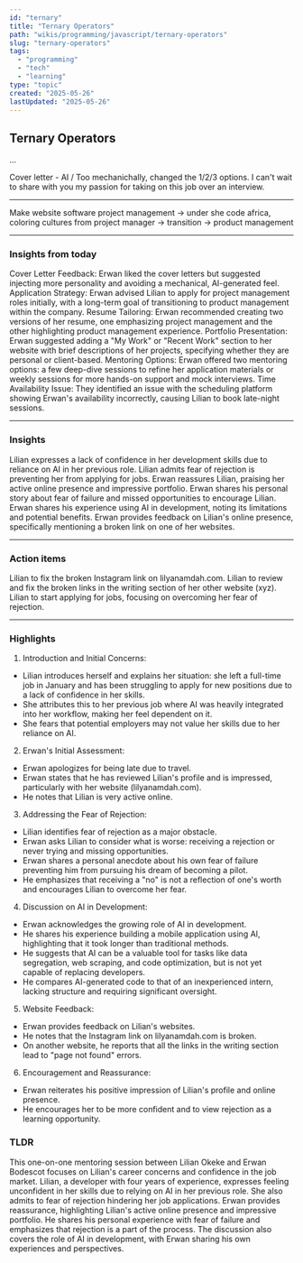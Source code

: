 ```yaml
---
id: "ternary"
title: "Ternary Operators"
path: "wikis/programming/javascript/ternary-operators"
slug: "ternary-operators"
tags: 
  - "programming" 
  - "tech"  
  - "learning"
type: "topic"
created: "2025-05-26"
lastUpdated: "2025-05-26"
---
```


## Ternary Operators
...


  Cover letter - AI / Too mechanichally, changed the 1/2/3 options. 
I can't wait to share with you my passion for taking on this job over an interview.

---

Make website software 
project management → under she code africa, coloring cultures
from project manager → transition → product management

---

### Insights from today
Cover Letter Feedback: Erwan liked the cover letters but suggested injecting more personality and avoiding a mechanical, AI-generated feel.
Application Strategy: Erwan advised Lilian to apply for project management roles initially, with a long-term goal of transitioning to product management within the company.
Resume Tailoring: Erwan recommended creating two versions of her resume, one emphasizing project management and the other highlighting product management experience.
Portfolio Presentation: Erwan suggested adding a "My Work" or "Recent Work" section to her website with brief descriptions of her projects, specifying whether they are personal or client-based.
Mentoring Options: Erwan offered two mentoring options: a few deep-dive sessions to refine her application materials or weekly sessions for more hands-on support and mock interviews.
Time Availability Issue: They identified an issue with the scheduling platform showing Erwan's availability incorrectly, causing Lilian to book late-night sessions.

---

### Insights
Lilian expresses a lack of confidence in her development skills due to reliance on AI in her previous role.
Lilian admits fear of rejection is preventing her from applying for jobs.
Erwan reassures Lilian, praising her active online presence and impressive portfolio.
Erwan shares his personal story about fear of failure and missed opportunities to encourage Lilian.
Erwan shares his experience using AI in development, noting its limitations and potential benefits.
Erwan provides feedback on Lilian's online presence, specifically mentioning a broken link on one of her websites.

---

### Action items
Lilian to fix the broken Instagram link on lilyanamdah.com.
Lilian to review and fix the broken links in the writing section of her other website (xyz).
Lilian to start applying for jobs, focusing on overcoming her fear of rejection.

---

### Highlights

1. Introduction and Initial Concerns: 
- Lilian introduces herself and explains her situation: she left a full-time job in January and has been struggling to apply for new positions due to a lack of confidence in her skills. 
- She attributes this to her previous job where AI was heavily integrated into her workflow, making her feel dependent on it. 
- She fears that potential employers may not value her skills due to her reliance on AI.

2. Erwan's Initial Assessment: 
- Erwan apologizes for being late due to travel. 
- Erwan states that he has reviewed Lilian's profile and is impressed, particularly with her website (lilyanamdah.com). 
- He notes that Lilian is very active online.

3. Addressing the Fear of Rejection: 
- Lilian identifies fear of rejection as a major obstacle. 
- Erwan asks Lilian to consider what is worse: receiving a rejection or never trying and missing opportunities. 
- Erwan shares a personal anecdote about his own fear of failure preventing him from pursuing his dream of becoming a pilot. 
- He emphasizes that receiving a "no" is not a reflection of one's worth and encourages Lilian to overcome her fear.

4. Discussion on AI in Development: 
- Erwan acknowledges the growing role of AI in development. 
- He shares his experience building a mobile application using AI, highlighting that it took longer than traditional methods. 
- He suggests that AI can be a valuable tool for tasks like data segregation, web scraping, and code optimization, but is not yet capable of replacing developers. 
- He compares AI-generated code to that of an inexperienced intern, lacking structure and requiring significant oversight.

5. Website Feedback: 
- Erwan provides feedback on Lilian's websites. 
- He notes that the Instagram link on lilyanamdah.com is broken. 
- On another website, he reports that all the links in the writing section lead to "page not found" errors.

6. Encouragement and Reassurance: 
- Erwan reiterates his positive impression of Lilian's profile and online presence. 
- He encourages her to be more confident and to view rejection as a learning opportunity.

### TLDR
This one-on-one mentoring session between Lilian Okeke and Erwan Bodescot focuses on Lilian's career concerns and confidence in the job market. Lilian, a developer with four years of experience, expresses feeling unconfident in her skills due to relying on AI in her previous role. She also admits to fear of rejection hindering her job applications. Erwan provides reassurance, highlighting Lilian's active online presence and impressive portfolio. He shares his personal experience with fear of failure and emphasizes that rejection is a part of the process. The discussion also covers the role of AI in development, with Erwan sharing his own experiences and perspectives.